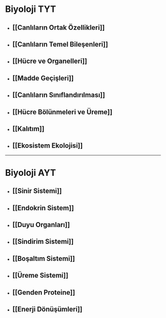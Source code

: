 # Biyoloji TYT
- ## [[Canlıların Ortak Özellikleri]]
- ## [[Canlıların Temel Bileşenleri]]
- ## [[Hücre ve Organelleri]]
- ## [[Madde Geçişleri]]
- ## [[Canlıların Sınıflandırılması]]
- ## [[Hücre Bölünmeleri ve Üreme]]
- ## [[Kalıtım]]
- ## [[Ekosistem Ekolojisi]]

---
# Biyoloji AYT
- ## [[Sinir Sistemi]]
- ## [[Endokrin Sistem]]
- ## [[Duyu Organları]]
- ## [[Sindirim Sistemi]]
- ## [[Boşaltım Sistemi]]
- ## [[Üreme Sistemi]]
- ## [[Genden Proteine]]
- ## [[Enerji Dönüşümleri]]